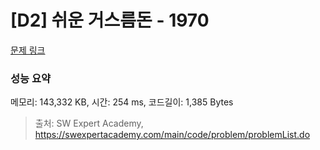 # [D2] 쉬운 거스름돈 - 1970 

[문제 링크](https://swexpertacademy.com/main/code/problem/problemDetail.do?contestProbId=AV5PsIl6AXIDFAUq) 

### 성능 요약

메모리: 143,332 KB, 시간: 254 ms, 코드길이: 1,385 Bytes



> 출처: SW Expert Academy, https://swexpertacademy.com/main/code/problem/problemList.do